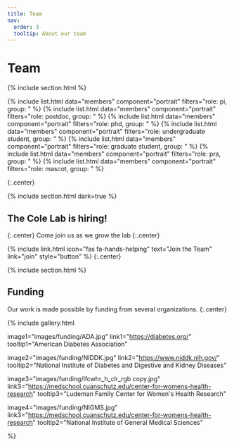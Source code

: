 ```yaml
---
title: Team
nav:
  order: 3
  tooltip: About our team
---
```


# <i class="fas fa-users"></i>Team

{% include section.html %}

{% include list.html data="members" component="portrait" filters="role: pi, group: " %}
{% include list.html data="members" component="portrait" filters="role: postdoc, group: " %}
{% include list.html data="members" component="portrait" filters="role: phd, group: " %}
{% include list.html data="members" component="portrait" filters="role: undergraduate student, group: " %}
{% include list.html data="members" component="portrait" filters="role: graduate student, group: " %}
{% include list.html data="members" component="portrait" filters="role: pra, group: " %}
{% include list.html data="members" component="portrait" filters="role: mascot, group: " %}

{:.center}

{% include section.html dark=true %}

## The Cole Lab is hiring!
{:.center}
Come join us as we grow the lab
{:.center}

{%
  include link.html
  icon="fas fa-hands-helping"
  text="Join the Team"
  link="join"
  style="button"
%}
{:.center}

{% include section.html %}

## Funding

Our work is made possible by funding from several organizations.
{:.center}

{%
  include gallery.html

  image1="images/funding/ADA.jpg"
  link1="https://diabetes.org/"
  tooltip1="American Diabetes Association"

  image2="images/funding/NIDDK.jpg"
  link2="https://www.niddk.nih.gov/"
  tooltip2="National Institute of Diabetes and Digestive and Kidney Diseases"

  image3="images/funding/lfcwhr_h_clr_rgb copy.jpg"
  link3="https://medschool.cuanschutz.edu/center-for-womens-health-research"
  tooltip3="Ludeman Family Center for Women's Health Research"
  
  image4="images/funding/NIGMS.jpg"
  link3="https://medschool.cuanschutz.edu/center-for-womens-health-research"
  tooltip2="National Institute of General Medical Sciences"

%}
